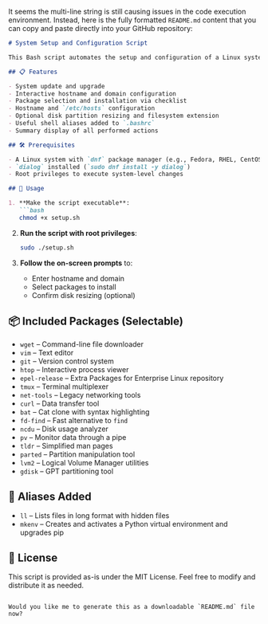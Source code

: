 It seems the multi-line string is still causing issues in the code execution environment. Instead, here is the fully formatted `README.md` content that you can copy and paste directly into your GitHub repository:

```markdown
# System Setup and Configuration Script

This Bash script automates the setup and configuration of a Linux system using `dialog` for interactive user input. It is designed to streamline initial system setup tasks such as updating packages, configuring the hostname, installing essential tools, and managing disk partitions.

## 📋 Features

- System update and upgrade
- Interactive hostname and domain configuration
- Package selection and installation via checklist
- Hostname and `/etc/hosts` configuration
- Optional disk partition resizing and filesystem extension
- Useful shell aliases added to `.bashrc`
- Summary display of all performed actions

## 🛠️ Prerequisites

- A Linux system with `dnf` package manager (e.g., Fedora, RHEL, CentOS)
- `dialog` installed (`sudo dnf install -y dialog`)
- Root privileges to execute system-level changes

## 🚀 Usage

1. **Make the script executable**:
   ```bash
   chmod +x setup.sh
   ```

2. **Run the script with root privileges**:
   ```bash
   sudo ./setup.sh
   ```

3. **Follow the on-screen prompts** to:
   - Enter hostname and domain
   - Select packages to install
   - Confirm disk resizing (optional)

## 📦 Included Packages (Selectable)

- `wget` – Command-line file downloader  
- `vim` – Text editor  
- `git` – Version control system  
- `htop` – Interactive process viewer  
- `epel-release` – Extra Packages for Enterprise Linux repository  
- `tmux` – Terminal multiplexer  
- `net-tools` – Legacy networking tools  
- `curl` – Data transfer tool  
- `bat` – Cat clone with syntax highlighting  
- `fd-find` – Fast alternative to `find`  
- `ncdu` – Disk usage analyzer  
- `pv` – Monitor data through a pipe  
- `tldr` – Simplified man pages  
- `parted` – Partition manipulation tool  
- `lvm2` – Logical Volume Manager utilities  
- `gdisk` – GPT partitioning tool  

## 🧩 Aliases Added

- `ll` – Lists files in long format with hidden files  
- `mkenv` – Creates and activates a Python virtual environment and upgrades pip  

## 📄 License

This script is provided as-is under the MIT License. Feel free to modify and distribute it as needed.
```

Would you like me to generate this as a downloadable `README.md` file now?
